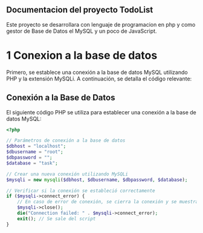 ## Documentacion del proyecto TodoList
 Este proyecto se desarrollara con lenguaje de programacion en php y como gestor de Base de Datos el MySQL y un poco de JavaScript.
# 1 Conexion a la base de datos 

Primero, se establece una conexión a la base de datos MySQL utilizando PHP y la extensión MySQLi. A continuación, se detalla el código relevante:
## Conexión a la Base de Datos

El siguiente código PHP se utiliza para establecer una conexión a la base de datos MySQL:

```php
<?php

// Parámetros de conexión a la base de datos
$dbhost = "localhost";
$dbusername = "root";
$dbpassword = "";
$database = "task";

// Crear una nueva conexión utilizando MySQLi
$mysqli = new mysqli($dbhost, $dbusername, $dbpassword, $database);

// Verificar si la conexión se estableció correctamente
if ($mysqli->connect_error) {
    // En caso de error de conexión, se cierra la conexión y se muestra un mensaje de error
    $mysqli->close();
    die("Connection failed: " . $mysqli->connect_error);
    exit(); // Se sale del script
}
